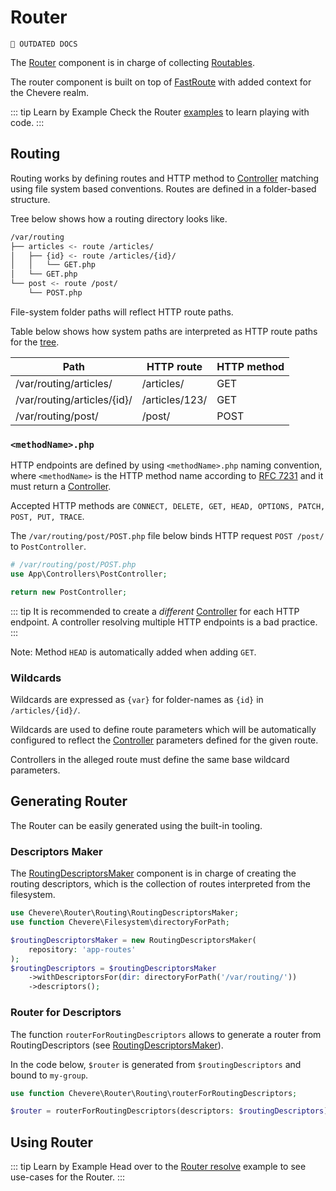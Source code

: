 # Router

`🚧 OUTDATED DOCS`


The [Router](../reference/Chevere/Components/Router/Router.md) component is in charge of collecting [Routables](../reference/Chevere/Components/Router/Routables.md).

The router component is built on top of [FastRoute](https://github.com/nikic/FastRoute) with added context for the Chevere realm.

::: tip Learn by Example
Check the Router [examples](https://github.com/chevere/examples/tree/main/03.Http#00router-makephp) to learn playing with code.
:::

## Routing

Routing works by defining routes and HTTP method to [Controller](Action.md#controller) matching using file system based conventions. Routes are defined in a folder-based structure.

Tree below shows how a routing directory looks like.

```sh
/var/routing
├── articles <- route /articles/
│   ├── {id} <- route /articles/{id}/
│   │   └── GET.php
│   └── GET.php
└── post <- route /post/
    └── POST.php
```

File-system folder paths will reflect HTTP route paths.

Table below shows how system paths are interpreted as HTTP route paths for the [tree](#routing-filesystem-structure).

| Path                        | HTTP route     | HTTP method |
| --------------------------- | -------------- | ----------- |
| /var/routing/articles/      | /articles/     | GET         |
| /var/routing/articles/{id}/ | /articles/123/ | GET         |
| /var/routing/post/          | /post/         | POST        |

<!-- Each folder may define many [<methodName>.php](#methodnamephp) for each applicable HTTP method. Variables in the form of `{var}` are used to define dynamic route parameters known as [wildcards](#wildcards). -->

### `<methodName>.php`

HTTP endpoints are defined by using `<methodName>.php` naming convention, where `<methodName>` is the HTTP method name according to [RFC 7231](https://tools.ietf.org/html/rfc7231) and it must return a [Controller](Action.md#controller).

Accepted HTTP methods are `CONNECT, DELETE, GET, HEAD, OPTIONS, PATCH, POST, PUT, TRACE`.

The `/var/routing/post/POST.php` file below binds HTTP request `POST /post/` to `PostController`.

```php
# /var/routing/post/POST.php
use App\Controllers\PostController;

return new PostController;
```

::: tip
It is recommended to create a _different_ [Controller](Action.md#controller) for each HTTP endpoint. A controller resolving multiple HTTP endpoints is a bad practice.
:::

Note: Method `HEAD` is automatically added when adding `GET`.

### Wildcards

Wildcards are expressed as `{var}`  for folder-names as `{id}` in `/articles/{id}/`.

Wildcards are used to define route parameters which will be automatically configured to reflect the [Controller](Action.md#controller) parameters defined for the given route.

Controllers in the alleged route must define the same base wildcard parameters.

## Generating Router

The Router can be easily generated using the built-in tooling.

### Descriptors Maker

The [RoutingDescriptorsMaker](../reference/Chevere/Components/Router/Routing/RoutingDescriptorsMaker.md) component is in charge of creating the routing descriptors, which is the collection of routes interpreted from the filesystem.

```php
use Chevere\Router\Routing\RoutingDescriptorsMaker;
use function Chevere\Filesystem\directoryForPath;

$routingDescriptorsMaker = new RoutingDescriptorsMaker(
    repository: 'app-routes'
);
$routingDescriptors = $routingDescriptorsMaker
    ->withDescriptorsFor(dir: directoryForPath('/var/routing/'))
    ->descriptors();
```

### Router for Descriptors

The function `routerForRoutingDescriptors` allows to generate a router from RoutingDescriptors (see [RoutingDescriptorsMaker](#descriptors-maker)).

In the code below, `$router` is generated from `$routingDescriptors` and bound to `my-group`.

```php
use function Chevere\Router\Routing\routerForRoutingDescriptors;

$router = routerForRoutingDescriptors(descriptors: $routingDescriptors);
```

## Using Router

::: tip Learn by Example
Head over to the [Router resolve](https://github.com/chevere/examples/tree/main/03.Http#01router-resolvephp) example to see use-cases for the Router.
:::
